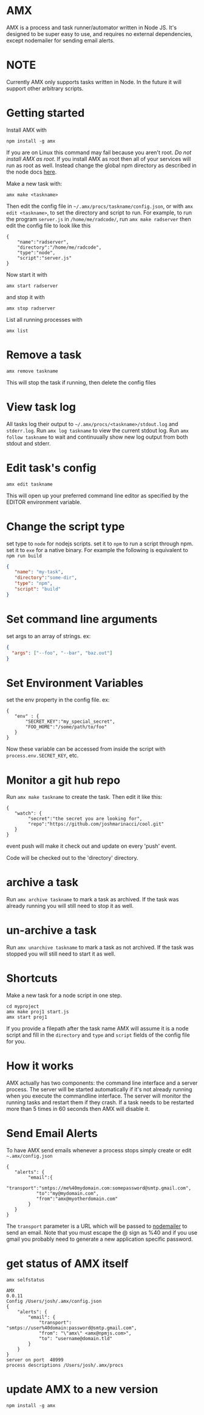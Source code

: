 # AMX

AMX is a process and task runner/automator written in Node JS. It's designed
to be super easy to use, and requires no external dependencies,
except nodemailer for sending email alerts.

# NOTE

Currently AMX only supports tasks written in Node. In the future it will support other arbitrary scripts.



# Getting started

Install AMX with
```
npm install -g amx
```

If you are on Linux this command may fail because you aren't root. *Do not install AMX as root*.
If you install AMX as root then all of your services will run as root as well. Instead
change the global npm directory as described in the node docs
[here](https://docs.npmjs.com/getting-started/fixing-npm-permissions).



Make a new task with:

```
amx make <taskname>
```

Then edit the config file in `~/.amx/procs/taskname/config.json`,
or with `amx edit <taskname>`,
to set the directory and script to run. For example,
to run the program `server.js` in `/home/me/radcode/`,
run `amx make radserver` then
edit the config file to look like this
```
{
    "name":"radserver",
    "directory":"/home/me/radcode",
    "type":"node",
    "script":"server.js"
}
```

Now start it with

```
amx start radserver
```

and stop it with

```
amx stop radserver
```

List all running processes with

```
amx list
```

# Remove a task

```
amx remove taskname
```

This will stop the task if running, then delete the config files


# View task log

All tasks log their output to `~/.amx/procs/<taskname>/stdout.log` and `stderr.log`. 
Run `amx log taskname` to view the current stdout log.  Run `amx follow taskname` to 
wait and continuually show new log output from both stdout and stderr.




# Edit task's config

```
amx edit taskname
```

This will open up your preferred command line editor as specified by the EDITOR environment variable.

# Change the script type

set type to `node` for nodejs scripts. set it to `npm` to run a script through npm. set it to `exe`
for a native binary. For example the following is equivalent to `npm run build`

```json
{
   "name": "my-task",
   "directory":"some-dir",
   "type": "npm",
   "script": "build"
}
``` 

# Set command line arguments

set args to an array of strings. ex:

``` json
{
  "args": ["--foo", "--bar", "baz.out"]
}

```

# Set Environment Variables


set the env property in the config file. ex:

```
{
   "env" : {
       "SECRET_KEY":"my_special_secret",
       "FOO_HOME":"/some/path/to/foo"
   }
}
```

Now these variable can be accessed from inside the script
with `process.env.SECRET_KEY`, etc.



# Monitor a git hub repo

Run `amx make taskname` to create the task. Then edit it like this:

```
{
   "watch": {
        "secret":"the secret you are looking for",
        "repo":"https://github.com/joshmarinacci/cool.git"
   }
}
```

event push will make it check out and update on every 'push' event.

Code will be checked out to the 'directory' directory.


# archive a task

Run `amx archive taskname` to mark a task as archived. If the task was already running you will still need to stop it as well.

# un-archive a task

Run `amx unarchive taskname` to mark a task as not archived. If the task was stopped you will still need to start it as well.




# Shortcuts

Make a new task for a node script in one step.
```
cd myproject
amx make proj1 start.js
amx start proj1
```

If you provide a filepath after the task name AMX will assume it is a node script and fill
in the `directory` and `type` and `script` fields of the config file for you.

# How it works

AMX actually has two components: the command line interface and a server process. The server
will be started automatically if it's not already running when you execute the commandline interface.
The server will monitor the running tasks and restart them if they crash.  If a task needs
to be restarted more than 5 times in 60 seconds then AMX will disable it.


# Send Email Alerts

To have AMX send emails whenever a process stops simply create or edit `~.amx/config.json`

```
{
   "alerts": {
        "email":{
           "transport":"smtps://me%40mydomain.com:somepassword@smtp.gmail.com",
           "to":"my@mydomain.com",
           "from":"amx@myotherdomain.com"
        }
   }
}
```

The `transport` parameter is a URL which will be passed to [nodemailer](https://nodemailer.com)
to send an email.  Note that you must escape the @ sign as %40 and if you use gmail you
probably need to generate a new application specific password.


# get status of AMX itself


```
amx selfstatus

AMX
0.0.11
Config /Users/josh/.amx/config.json
{
    "alerts": {
        "email": {
            "transport": "smtps://user%40domain:password@smtp.gmail.com",
            "from": "\"amx\" <amx@npmjs.com>",
            "to": "username@domain.tld"
        }
    }
}
server on port  48999
process descriptions /Users/josh/.amx/procs
```


# update AMX to a new version

```
npm install -g amx
```
